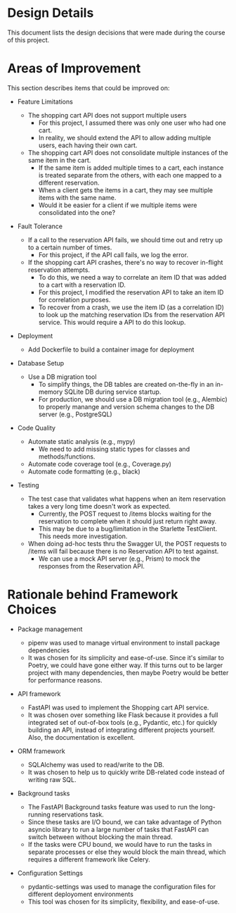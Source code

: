 # Design Details

This document lists the design decisions that were made during the course of this project.

# Areas of Improvement

This section describes items that could be improved on:

* Feature Limitations
  * The shopping cart API does not support multiple users
    * For this project, I assumed there was only one user who had one cart.
    * In reality, we should extend the API to allow adding multiple users, each having their own cart.
  * The shopping cart API does not consolidate multiple instances of the same item in the cart.
    * If the same item is added multiple times to a cart, each instance is treated separate from the others, with each one mapped to a different reservation.
    * When a client gets the items in a cart, they may see multiple items with the same name. 
    * Would it be easier for a client if we multiple items were consolidated into the one?

* Fault Tolerance
  * If a call to the reservation API fails, we should time out and retry up to a certain number of times.
    * For this project, if the API call fails, we log the error.
  * If the shopping cart API crashes, there's no way to recover in-flight reservation attempts.
    * To do this, we need a way to correlate an item ID that was added to a cart with a reservation ID.
    * For this project, I modified the reservation API to take an item ID for correlation purposes.
    * To recover from a crash, we use the item ID (as a correlation ID) to look up the matching reservation IDs from the reservation API service. This would require a API to do this lookup.

* Deployment
  * Add Dockerfile to build a container image for deployment

* Database Setup
  * Use a DB migration tool
    * To simplify things, the DB tables are created on-the-fly in an in-memory SQLite DB during service startup.
    * For production, we should use a DB migration tool (e.g., Alembic) to properly manange and version schema changes to the DB server (e.g., PostgreSQL)

* Code Quality
  * Automate static analysis (e.g., mypy)
    * We need to add missing static types for classes and methods/functions.
  * Automate code coverage tool (e.g., Coverage.py)
  * Automate code formatting (e.g., black)

* Testing
  * The test case that validates what happens when an item reservation takes a very long time doesn't work as expected.
    * Currently, the POST request to /items blocks waiting for the reservation to complete when it should just return right away.
    * This may be due to a bug/limitation in the Starlette TestClient. This needs more investigation.
  * When doing ad-hoc tests thru the Swagger UI, the POST requests to /items will fail because there is no Reservation API to test against.
    * We can use a mock API server (e.g., Prism) to mock the responses from the Reservation API.

# Rationale behind Framework Choices

* Package management
  * pipenv was used to manage virtual environment to install package dependencies
  * It was chosen for its simplicity and ease-of-use. Since it's similar to Poetry, we could have gone either way. If this turns out to be larger project with many dependencies, then maybe Poetry would be better for performance reasons.

* API framework
  * FastAPI was used to implement the Shopping cart API service.
  * It was chosen over something like Flask because it provides a full integrated set of out-of-box tools (e.g., Pydantic, etc.) for quickly building an API, instead of integrating different projects yourself.  Also, the documentation is excellent.

* ORM framework
  * SQLAlchemy was used to read/write to the DB.
  * It was chosen to help us to quickly write DB-related code instead of writing raw SQL.

* Background tasks
  * The FastAPI Background tasks feature was used to run the long-running reservations task.
  * Since these tasks are I/O bound, we can take advantage of Python asyncio library to run a large number of tasks that FastAPI can switch between without blocking the main thread.
  * If the tasks were CPU bound, we would have to run the tasks in separate processes or else they would block the main thread, which requires a different framework like Celery.

* Configuration Settings
  * pydantic-settings was used to manage the configuration files for different deployoment environments
  * This tool was chosen for its simplicity, flexibility, and ease-of-use.
